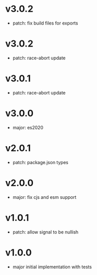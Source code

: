 # v3.0.2

- patch: fix build files for exports

# v3.0.2

- patch: race-abort update

# v3.0.1

- patch: race-abort update

# v3.0.0

- major: es2020

# v2.0.1

- patch: package.json types

# v2.0.0

- major: fix cjs and esm support

# v1.0.1

- patch: allow signal to be nullish

# v1.0.0

- major initial implementation with tests
